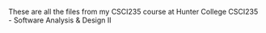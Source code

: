 These are all the files from my CSCI235 course at Hunter College
CSCI235 - Software Analysis & Design II
